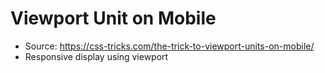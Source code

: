 # Viewport Unit on Mobile

- Source: https://css-tricks.com/the-trick-to-viewport-units-on-mobile/
- Responsive display using viewport
